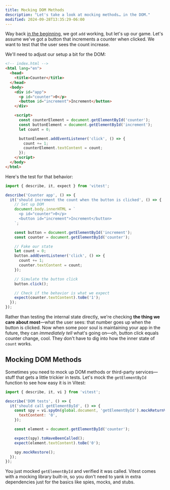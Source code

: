 ```yaml
---
title: Mocking DOM Methods
description: "Let's take a look at mocking methods… in the DOM."
modified: 2024-09-28T13:35:29-06:00
---
```


Way back [in the beginning](the-basics.md), we got `add` working, but let's up our game. Let's assume we've got a button that increments a counter when clicked. We want to test that the user sees the count increase.

We'll need to adjust our setup a bit for the DOM:

```html
<!-- index.html -->
<html lang="en">
  <head>
    <title>Counter</title>
  </head>
  <body>
    <div id="app">
      <p id="counter">0</p>
      <button id="increment">Increment</button>
    </div>

    <script>
      const counterElement = document.getElementById('counter');
      const buttonElement = document.getElementById('increment');
      let count = 0;

      buttonElement.addEventListener('click', () => {
        count += 1;
        counterElement.textContent = count;
      });
    </script>
  </body>
</html>
```

Here's the test for that behavior:

```js
import { describe, it, expect } from 'vitest';

describe('Counter app', () => {
  it('should increment the count when the button is clicked', () => {
    // Set up DOM
    document.body.innerHTML = `
      <p id="counter">0</p>
      <button id="increment">Increment</button>
    `;

    const button = document.getElementById('increment');
    const counter = document.getElementById('counter');

    // Fake our state
    let count = 0;
    button.addEventListener('click', () => {
      count += 1;
      counter.textContent = count;
    });

    // Simulate the button click
    button.click();

    // Check if the behavior is what we expect
    expect(counter.textContent).toBe('1');
  });
});
```

Rather than testing the internal state directly, we're checking **the thing we care about most**—what the user sees: that number goes up when the button is clicked. Now when some poor soul is maintaining your app in the future, they can _immediately tell_ what's going on—oh, button click equals counter change, cool. They don't have to dig into how the inner state of `count` works.

## Mocking DOM Methods

Sometimes you need to mock up DOM methods or third-party services—stuff that gets a little trickier in tests. Let's mock the `getElementById` function to see how easy it is in Vitest:

```js
import { describe, it, vi } from 'vitest';

describe('DOM tests', () => {
  it('should call getElementById', () => {
    const spy = vi.spyOn(global.document, 'getElementById').mockReturnValue({
      textContent: '0',
    });

    const element = document.getElementById('counter');

    expect(spy).toHaveBeenCalled();
    expect(element.textContent).toBe('0');

    spy.mockRestore();
  });
});
```

You just mocked `getElementById` and verified it was called. Vitest comes with a mocking library built-in, so you don't need to yank in extra dependencies just for the basics like spies, mocks, and stubs.
